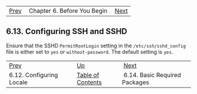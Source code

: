|     |     |     |
| --- | --- | --- |
| [Prev](byb.config_vertica_services)  | Chapter 6. Before You Begin |  [Next](byb.basic_packages) |

## 6.13. Configuring SSH and SSHD

Ensure that the SSHD `PermitRootLogin` setting in the `/etc/ssh/sshd_config` file is either set to `yes` or `without-password`. The default setting is `yes`.

|     |     |     |
| --- | --- | --- |
| [Prev](byb.config_vertica_services)  | [Up](before_you_begin) |  [Next](byb.basic_packages) |
| 6.12. Configuring Locale  | [Table of Contents](index) |  6.14. Basic Required Packages |

